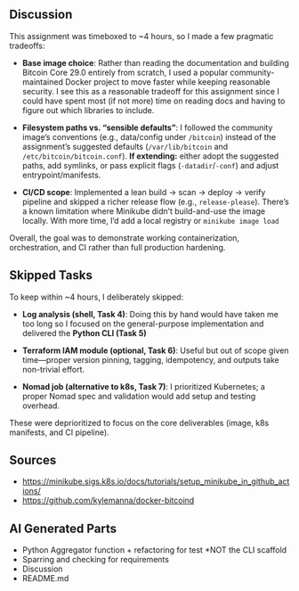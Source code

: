 ## Discussion

This assignment was timeboxed to ~4 hours, so I made a few pragmatic tradeoffs:

- **Base image choice**:
  Rather than reading the documentation and building Bitcoin Core 29.0 entirely from scratch, I used a popular community-maintained Docker project to move faster while keeping reasonable security. I see this as a reasonable tradeoff for this assignment since I could have spent most (if not more) time on reading docs and having to figure out which libraries to include.

- **Filesystem paths vs. “sensible defaults”**:
  I followed the community image’s conventions (e.g., data/config under `/bitcoin`) instead of the assignment’s suggested defaults (`/var/lib/bitcoin` and `/etc/bitcoin/bitcoin.conf`).
  **If extending:** either adopt the suggested paths, add symlinks, or pass explicit flags (`-datadir`/`-conf`) and adjust entrypoint/manifests.

- **CI/CD scope**:
  Implemented a lean build → scan → deploy -> verify pipeline and skipped a richer release flow (e.g., `release-please`). There’s a known limitation where Minikube didn’t build-and-use the image locally. With more time, I’d add a local registry or `minikube image load`

Overall, the goal was to demonstrate working containerization, orchestration, and CI rather than full production hardening.

## Skipped Tasks

To keep within ~4 hours, I deliberately skipped:

- **Log analysis (shell, Task 4)**:
  Doing this by hand would have taken me too long so I focused on the general-purpose implementation and delivered the **Python CLI (Task 5)**

- **Terraform IAM module (optional, Task 6)**:
  Useful but out of scope given time—proper version pinning, tagging, idempotency, and outputs take non-trivial effort.

- **Nomad job (alternative to k8s, Task 7)**:
  I prioritized Kubernetes; a proper Nomad spec and validation would add setup and testing overhead.

These were deprioritized to focus on the core deliverables (image, k8s manifests, and CI pipeline).

## Sources

* https://minikube.sigs.k8s.io/docs/tutorials/setup_minikube_in_github_actions/
* https://github.com/kylemanna/docker-bitcoind

## AI Generated Parts

* Python Aggregator function + refactoring for test *NOT the CLI scaffold
* Sparring and checking for requirements
* Discussion
* README.md
